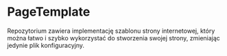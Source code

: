 # PageTemplate
Repozytorium zawiera implementację szablonu strony internetowej, który można łatwo i szybko wykorzystać do stworzenia swojej strony, zmieniając jedynie plik konfiguracyjny.
